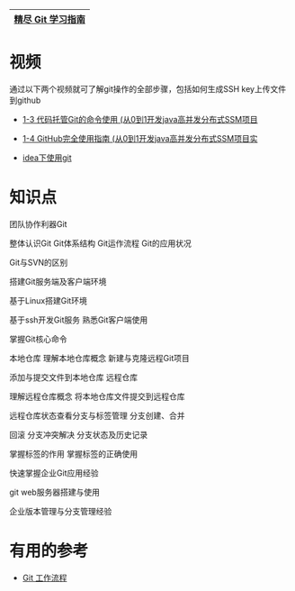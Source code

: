 

[精尽 Git 学习指南](http://svip.iocoder.cn/Git/tutorials/)|
---|


# 视频

  通过以下两个视频就可了解git操作的全部步骤，包括如何生成SSH key上传文件到github
* [1-3 代码托管Git的命令使用 (从0到1开发java高并发分布式SSM项目](https://www.bilibili.com/video/av23710837)
* [1-4 GitHub完全使用指南 (从0到1开发java高并发分布式SSM项目实](https://www.bilibili.com/video/av24020960)


* [idea下使用git](https://www.bilibili.com/video/av43156881?from=search&seid=11280213641014520407)

# 知识点

团队协作利器Git

整体认识Git Git体系结构 Git运作流程 Git的应用状况

Git与SVN的区别

搭建Git服务端及客户端环境

基于Linux搭建Git环境

基于ssh开发Git服务  熟悉Git客户端使用

掌握Git核心命令

本地仓库  理解本地仓库概念  新建与克隆远程Git项目


添加与提交文件到本地仓库  远程仓库

理解远程仓库概念  将本地仓库文件提交到远程仓库

远程仓库状态查看分支与标签管理  分支创建、合并

回滚  分支冲突解决  分支状态及历史记录

掌握标签的作用  掌握标签的正确使用

快速掌握企业Git应用经验

git web服务器搭建与使用

企业版本管理与分支管理经验



# 有用的参考

* [Git 工作流程](http://www.ruanyifeng.com/blog/2015/12/git-workflow.html)
